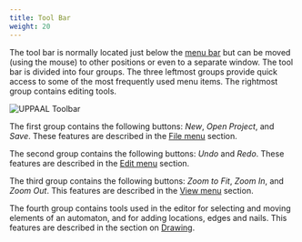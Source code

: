 ```yaml
---
title: Tool Bar
weight: 20
---
```


The tool bar is normally located just below the [menu bar](/gui-reference/menu-bar/) but can be moved (using the mouse) to other positions or even to a separate window. The tool bar is divided into four groups. The three leftmost groups provide quick access to some of the most frequently used menu items. The rightmost group contains editing tools.

![UPPAAL Toolbar](/gui-reference/uppaal-toolbar.png)

The first group contains the following buttons: _New_, _Open Project_, and _Save_. These features are described in the [File menu](/gui-reference/menu-bar/file/) section.

The second group contains the following buttons: _Undo_ and _Redo_. These features are described in the [Edit menu](/gui-reference/menu-bar/edit/) section.

The third group contains the following buttons: _Zoom to Fit_, _Zoom In_, and _Zoom Out_. This features are described in the [View menu](/gui-reference/menu-bar/view/) section.

The fourth group contains tools used in the editor for selecting and moving elements of an automaton, and for adding locations, edges and nails. This features are described in the section on [Drawing](/gui-reference/system-editor/drawing/).
